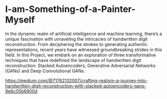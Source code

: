 # I-am-Something-of-a-Painter-Myself

In the dynamic realm of artificial intelligence and machine learning, there’s a unique fascination with unraveling the intricacies of handwritten digit reconstruction. From deciphering the strokes to generating authentic representations, recent years have witnessed groundbreaking strides in this field. In this Project, we embark on an exploration of three transformative techniques that have redefined the landscape of handwritten digit reconstruction: Stacked Autoencoders, Generative Adversarial Networks (GANs) and Deep Convolutional GANs.

https://medium.com/@71762132007/crafting-realism-a-journey-into-handwritten-digit-reconstruction-with-stacked-autoencoders-gans-9e6c05b6900d
